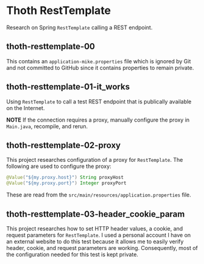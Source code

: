 # Thoth RestTemplate

Research on Spring `RestTemplate` calling a REST endpoint.

## thoth-resttemplate-00

This contains an `application-mike.properties` file which
is ignored by Git and not committed to GitHub since it
contains properties to remain private.

## thoth-resttemplate-01-it_works

Using `RestTemplate` to call a test REST endpoint that is publically available
on the Internet. 

**NOTE** If the connection requires a proxy, manually configure the proxy
in `Main.java`, recompile, and rerun.

## thoth-resttemplate-02-proxy

This project researches configuration of a proxy for `RestTemplate`. The
following are used to configure the proxy:

```java
@Value("${my.proxy.host}") String proxyHost
@Value("${my.proxy.port}") Integer proxyPort
```

These are read from the `src/main/resources/application.properties` file.


## thoth-resttemplate-03-header_cookie_param

This project researches how to set HTTP header values, a cookie, and 
request parameters for `RestTemplate`. I used a personal account I have on an
external website to do this test because it allows me to easily verify
header, cookie, and request parameters are working. Consequently, most of
the configuration needed for this test is kept private.


